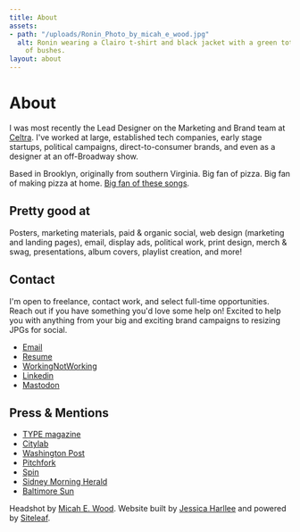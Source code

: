 ```yaml
---
title: About
assets:
- path: "/uploads/Ronin_Photo_by_micah_e_wood.jpg"
  alt: Ronin wearing a Clairo t-shirt and black jacket with a green tote bag in front
    of bushes.
layout: about
---
```


# About

I was most recently the Lead Designer on the Marketing and Brand team at [Celtra](http://celtra.com). I've worked at large, established tech companies, early stage startups, political campaigns, direct-to-consumer brands, and even as a designer at an off-Broadway show.

Based in Brooklyn, originally from southern Virginia. Big fan of pizza. Big fan of making pizza at home. [Big fan of these songs](https://open.spotify.com/playlist/4m1O4IBKp8SEb8S4qoMzcp?si=DDXByu0vTAq_Q6n-6ilIiw).

## Pretty good at 
Posters, marketing materials, paid & organic social, web design (marketing and landing pages), email, display ads, political work, print design, merch & swag, presentations, album covers, playlist creation, and more! 

## Contact
I'm open to freelance, contact work, and select full-time opportunities. Reach out if you have something you'd love some help on! Excited to help you with anything from your big and exciting brand campaigns to resizing JPGs for social.

- [Email](mailto:hi@roninwood.com)
- [Resume](/uploads/ronin-wood-resume-2022.pdf)
- [WorkingNotWorking](https://workingnotworking.com/34933-ronin)
- [Linkedin](https://www.linkedin.com/in/roninwood/)
- <a rel="me" href="https://mastodon.social/@roninwood">Mastodon</a>

## Press & Mentions
- [TYPE magazine](https://www.typemag.org/post/fonts-and-leading-on-the-campaign-trail)
- [Citylab](https://www.citylab.com/design/2018/10/can-great-campaign-poster-win-election/572107/)
- [Washington Post](https://www.washingtonpost.com/graphics/2018/politics/political-logos/?utm_term=.4b5af2a132af)
- [Pitchfork](https://pitchfork.com/news/54448-future-islands-frontman-samuel-t-herring-is-also-a-rapper-watch-him-in-action/)
- [Spin](https://www.spin.com/2014/03/future-islands-sam-herring-rap-hemlock-ernst/)
- [Sidney Morning Herald](https://www.smh.com.au/entertainment/art-and-design/graffiti-artist-banksy-unveils-nyc-art-20131004-2uzbn.html)
- [Baltimore Sun](http://www.baltimoresun.com/business/bs-bz-ripleys-plans-20111026-story.html)

Headshot by [Micah E. Wood](http://micahewood.com). Website built by [Jessica Harllee](http://jessicaharllee.com) and powered by [Siteleaf](http://siteleaf.com).